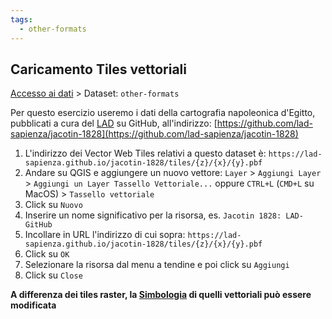 ```yaml
---
tags:
  - other-formats
---
```

## Caricamento Tiles vettoriali
[Accesso ai dati](Accesso%20ai%20dati.md) > Dataset: `other-formats`

Per questo esercizio useremo i dati della cartografia napoleonica d'Egitto, pubblicati a cura del [LAD](https://lad.saras.uniroma1.it) su GitHub, all'indirizzo: [https://github.com/lad-sapienza/jacotin-1828](https://github.com/lad-sapienza/jacotin-1828)

1. L'indirizzo dei Vector Web Tiles relativi a questo dataset è: `https://lad-sapienza.github.io/jacotin-1828/tiles/{z}/{x}/{y}.pbf`
2. Andare su QGIS e aggiungere un nuovo vettore:
`Layer` > `Aggiungi Layer` > `Aggiungi un Layer Tassello Vettoriale...` 
oppure
`CTRL+L` (`CMD+L` su MacOS) > `Tassello vettoriale`
6. Click su `Nuovo`
7. Inserire un nome significativo per la risorsa, es. `Jacotin 1828: LAD-GitHub`
8. Incollare in URL l'indirizzo di cui sopra: `https://lad-sapienza.github.io/jacotin-1828/tiles/{z}/{x}/{y}.pbf`
9. Click su `OK`
10. Selezionare la risorsa dal menu a tendine e poi click su `Aggiungi`
11. Click su `Close`

**A differenza dei tiles raster, la [Simbologia](Simbologia.md) di quelli vettoriali può essere modificata**